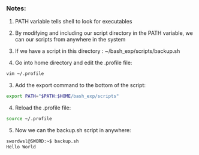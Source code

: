 ### Notes:
1. PATH variable tells shell to look for executables
2. By modifying and including our script directory in the PATH variable, we can our scripts from anywhere in the system


1. If we have a script in this directory : ~/bash_exp/scripts/backup.sh
2. Go into home directory and edit the .profile file:
```sh
vim ~/.profile
```
3. Add the export command to the bottom of the script:
```sh
export PATH="$PATH:$HOME/bash_exp/scripts"
```
4. Reload the .profile file:
```sh
source ~/.profile
```
5. Now we can the backup.sh script in anywhere:
```sh
swordwsl@SWORD:~$ backup.sh
Hello World
```